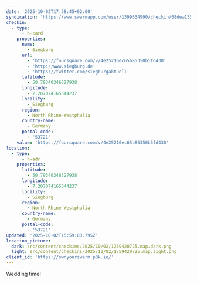```yaml
---
date: '2025-10-02T17:58:45+02:00'
syndication: 'https://www.swarmapp.com/user/1399634990/checkin/68dea1356a813a0267b1fbaf'
checkin:
  - type:
      - h-card
    properties:
      name:
        - Siegburg
      url:
        - 'https://foursquare.com/v/4e25216ec65b85350b5fd430'
        - 'http://www.siegburg.de'
        - 'https://twitter.com/siegburgaktuell'
      latitude:
        - 50.79340346327938
      longitude:
        - 7.207074165344237
      locality:
        - Siegburg
      region:
        - North Rhine-Westphalia
      country-name:
        - Germany
      postal-code:
        - '53721'
    value: 'https://foursquare.com/v/4e25216ec65b85350b5fd430'
location:
  - type:
      - h-adr
    properties:
      latitude:
        - 50.79340346327938
      longitude:
        - 7.207074165344237
      locality:
        - Siegburg
      region:
        - North Rhine-Westphalia
      country-name:
        - Germany
      postal-code:
        - '53721'
updated: '2025-10-02T15:59:03.795Z'
location_picture:
  dark: src/content/checkins/2025/10/02/1759420725.map.dark.png
  light: src/content/checkins/2025/10/02/1759420725.map.light.png
client_id: 'https://ownyourswarm.p3k.io/'
---
```

Wedding time!
